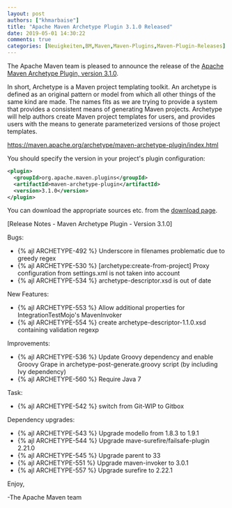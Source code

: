 ```yaml
---
layout: post
authors: ["khmarbaise"]
title: "Apache Maven Archetype Plugin 3.1.0 Released"
date: 2019-05-01 14:30:22
comments: true
categories: [Neuigkeiten,BM,Maven,Maven-Plugins,Maven-Plugin-Releases]
---
```

The Apache Maven team is pleased to announce the release of the 
[Apache Maven Archetype Plugin, version 3.1.0](https://maven.apache.org/archetype/maven-archetype-plugin/).

In short, Archetype is a Maven project templating toolkit. An archetype is defined as an original pattern or model from which all other things of the same kind are made. The names fits as we are trying to provide a system that provides a consistent means of generating Maven projects. Archetype will help authors create Maven project templates for users, and provides users with the means to generate parameterized versions of those project templates.

https://maven.apache.org/archetype/maven-archetype-plugin/index.html

You should specify the version in your project's plugin configuration:

```xml
<plugin>
  <groupId>org.apache.maven.plugins</groupId>
  <artifactId>maven-archetype-plugin</artifactId>
  <version>3.1.0</version>
</plugin>
```

You can download the appropriate sources etc. from the [download page](https://maven.apache.org/plugins/maven-archetype-plugin/download.cgi).

<!-- more -->

[Release Notes - Maven Archetype Plugin - Version 3.1.0]

Bugs:

 * {% ajl ARCHETYPE-492 %} Underscore in filenames problematic due to greedy regex
 * {% ajl ARCHETYPE-530 %} [archetype:create-from-project] Proxy configuration from settings.xml is not taken into account
 * {% ajl ARCHETYPE-534 %} archetype-descriptor.xsd is out of date

New Features:

 * {% ajl ARCHETYPE-553 %} Allow additional properties for IntegrationTestMojo's MavenInvoker
 * {% ajl ARCHETYPE-554 %} create archetype-descriptor-1.1.0.xsd containing validation regexp

Improvements:

 * {% ajl ARCHETYPE-536 %} Update Groovy dependency and enable Groovy Grape in archetype-post-generate.groovy script (by including Ivy dependency)
 * {% ajl ARCHETYPE-560 %} Require Java 7

Task:

 * {% ajl ARCHETYPE-542 %} switch from Git-WIP to Gitbox

Dependency upgrades:

 * {% ajl ARCHETYPE-543 %} Upgrade modello from 1.8.3 to 1.9.1
 * {% ajl ARCHETYPE-544 %} Upgrade mave-surefire/failsafe-plugin 2.21.0
 * {% ajl ARCHETYPE-545 %} Upgrade parent to 33
 * {% ajl ARCHETYPE-551 %} Upgrade maven-invoker to 3.0.1
 * {% ajl ARCHETYPE-557 %} Upgrade surefire to 2.22.1

Enjoy,

-The Apache Maven team
